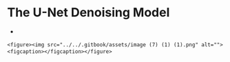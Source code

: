 # The U-Net Denoising Model

*

    <figure><img src="../../.gitbook/assets/image (7) (1) (1).png" alt=""><figcaption></figcaption></figure>
